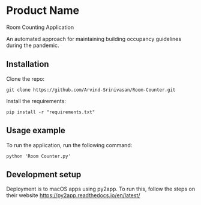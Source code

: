 # Product Name
Room Counting Application

An automated approach for maintaining building occupancy guidelines during the pandemic.

## Installation

Clone the repo:

```
git clone https://github.com/Arvind-Srinivasan/Room-Counter.git
```

Install the requirements:
```
pip install -r "requirements.txt"
```

## Usage example

To run the application, run the following command:

```
python 'Room Counter.py'
```

## Development setup

Deployment is to macOS apps using py2app. To run this, follow the steps on their website https://py2app.readthedocs.io/en/latest/
 
